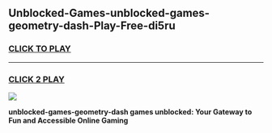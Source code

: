 
## Unblocked-Games-unblocked-games-geometry-dash-Play-Free-di5ru
<h3>
<a href="https://premium76.site?title=unblocked-games-geometry-dash&ref=09A">CLICK TO PLAY</a></h3>
<hr>

<h3>
<a href="https://premium76.site?title=unblocked-games-geometry-dash&ref=09A">CLICK 2 PLAY</a>
  
</h3>

<a href="https://premium76.site?title=unblocked-games-geometry-dash&ref=09A"><img src="https://clearcache.store/games.png"></a>


**unblocked-games-geometry-dash games unblocked: Your Gateway to Fun and Accessible Online Gaming**
